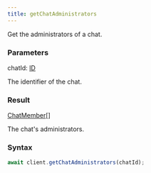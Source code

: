 ```yaml
---
title: getChatAdministrators
---
```


Get the administrators of a chat.<span class="select-none">  </span>

### Parameters 

<div class="flex flex-col gap-3"><div><div class="font-mono" id="p_chatId" data-anchor><span class="font-bold">chatId</span><span class="opacity-50">:</span> <a href="/gh/types/id"  >ID</a></div><div class="pl-3"><div class="no-margin">

The identifier of the chat.

</div></div></div></div>

### Result 

<div class="font-mono"><a href="/gh/types/chatmember"  >ChatMember</a><span class="opacity-50">[]</span></div><div class="pl-3"><div class="no-margin">

The chat's administrators.

</div></div>

### Syntax

```ts
await client.getChatAdministrators(chatId);
```



